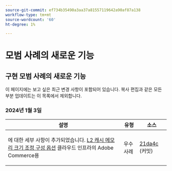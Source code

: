 ```yaml
---
source-git-commit: ef734b35490a3aa37a81557119642a90af87a138
workflow-type: tm+mt
source-wordcount: '60'
ht-degree: 1%

---
```

# 모범 사례의 새로운 기능

## 구현 모범 사례의 새로운 기능

이 페이지에는 보고 싶은 최근 변경 사항이 포함되어 있습니다. 복사 편집과 같은 모든 부분 업데이트는 이 목록에서 제외합니다.

### 2024년 1월 3일

<table style="table-layout:auto;">
  <thead>
    <tr>
      <th>설명</th>
      <th>유형</th>
      <th>소스</th>
    </tr>
  </thead>
  <tbody>
    <tr>
      <td><p>에 대한 세부 사항이 추가되었습니다. <a href="https://experienceleague.adobe.com/docs/commerce-operations/implementation-playbook/best-practices/planning/redis-service-configuration.html">L2 캐시 메모리 크기 조정 구성 옵션</a> 클라우드 인프라의 Adobe Commerce용</p>
</td>
      <td>우수 사례</td>
      <td><a href="https://github.com/AdobeDocs/commerce-operations.en/commit/21da4c22744dbb3b27b0dbe184b946788748a52e">21da4c</a> (커밋)</td>
    </tr>
  </tbody>
</table><!-- date_group --><!-- month_group --><!-- year_group -->
